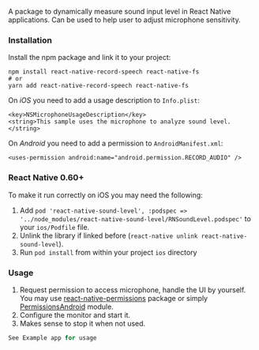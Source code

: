 A package to dynamically measure sound input level in React Native applications.
Can be used to help user to adjust microphone sensitivity.

### Installation

Install the npm package and link it to your project:

```
npm install react-native-record-speech react-native-fs
# or
yarn add react-native-record-speech react-native-fs
```

On *iOS* you need to add a usage description to `Info.plist`:

```
<key>NSMicrophoneUsageDescription</key>
<string>This sample uses the microphone to analyze sound level.</string>
```

On *Android* you need to add a permission to `AndroidManifest.xml`:

```
<uses-permission android:name="android.permission.RECORD_AUDIO" />
```

### React Native 0.60+
To make it run correctly on iOS you may need the following:
1. Add `pod 'react-native-sound-level', :podspec => '../node_modules/react-native-sound-level/RNSoundLevel.podspec'` to your `ios/Podfile` file.
2. Unlink the library if linked before (`react-native unlink react-native-sound-level`).
3. Run `pod install` from within your project `ios` directory


### Usage

1. Request permission to access microphone, handle the UI by yourself.
You may use [react-native-permissions](https://www.npmjs.com/package/react-native-permissions) package or simply
[PermissionsAndroid](https://reactnative.dev/docs/permissionsandroid) module.
2. Configure the monitor and start it.
3. Makes sense to stop it when not used.

```ts
See Example app for usage
```
